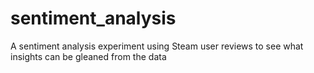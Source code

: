 # sentiment_analysis
A sentiment analysis experiment using Steam user reviews to see what insights can be gleaned from the data

